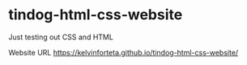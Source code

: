 
# tindog-html-css-website
Just testing out CSS and HTML

Website URL
https://kelvinforteta.github.io/tindog-html-css-website/